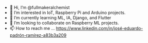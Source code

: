 - 👋 Hi, I’m @fullmakeralchemist
- 👀 I’m interested in IoT, Raspberry Pi and Arduino projects.
- 🌱 I’m currently learning ML, IA, Django, and Flutter
- 💞️ I’m looking to collaborate on Raspberry ML projects.
- 📫 How to reach me ... https://www.linkedin.com/in/josé-eduardo-padrón-ramírez-a83b3a209

<!---
fullmakeralchemist/fullmakeralchemist is a ✨ special ✨ repository because its `README.md` (this file) appears on your GitHub profile.
You can click the Preview link to take a look at your changes.
--->

